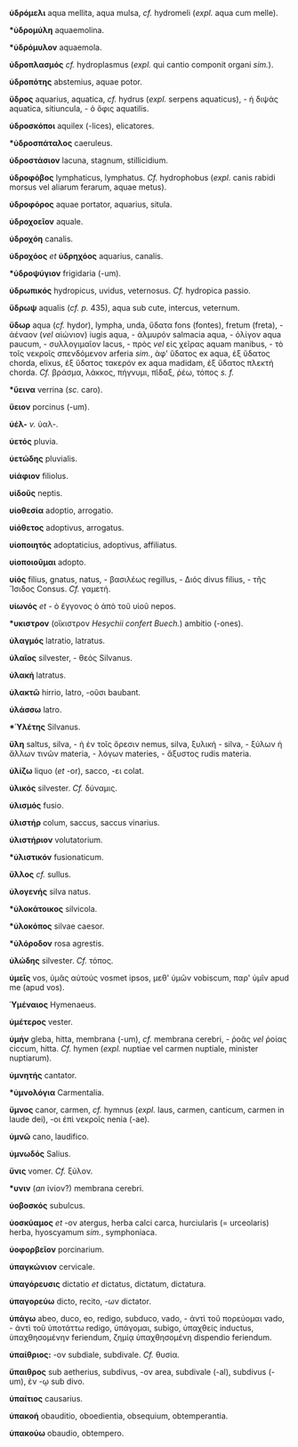 **ὑδρόμελι** aqua mellita, aqua mulsa, *cf.* hydromeli (*expl.* aqua cum
melle).

**\*ὑδρομύλη** aquaemolina.

**\*ὑδρόμυλον** aquaemola.

**ὑδροπλασμός** *cf.* hydroplasmus (*expl.* qui cantio componit organi
*sim.*).

**ὑδροπότης** abstemius, aquae potor.

**ὕδρος** aquarius, aquatica, *cf.* hydrus (*expl.* serpens
aquaticus), - ἡ διψάς aquatica, sitiuncula, - ὁ ὄφις aquatilis.

**ὑδροσκόποι** aquilex (-lices), elicatores.

**\*ὑδροσπάταλος** caeruleus.

**ὑδροστάσιον** lacuna, stagnum, stillicidium.

**ὑδροφόβος** lymphaticus, lymphatus. *Cf.* hydrophobus (*expl.* canis
rabidi morsus vel aliarum ferarum, aquae metus).

**ὑδροφόρος** aquae portator, aquarius, situla.

**ὑδροχοεῖον** aquale.

**ὑδροχόη** canalis.

**ὑδροχόος** *et* **ὑδρηχόος** aquarius, canalis.

**\*ὑδροψύγιον** frigidaria (-um).

**ὑδρωπικός** hydropicus, uvidus, veternosus. *Cf.* hydropica passio.

**ὕδρωψ** aqualis (*cf. p.* 435), aqua sub cute, intercus, veternum.

**ὕδωρ** aqua (*cf.* hydor), lympha, unda, ὕδατα fons (fontes), fretum
(freta), - ἀέναον (*vel* αἰώνιον) iugis aqua, - ἁλμυρόν salmacia aqua, -
ὀλίγον aqua paucum, - συλλογιμαῖον lacus, - πρὸς *vel* εἰς χεῖρας aquam
manibus, - τὸ τοῖς νεκροῖς σπενδόμενον arferia *sim.*, ἀφ' ὕδατος ex
aqua, ἐξ ὕδατος chorda, elixus, ἐξ ὕδατος τακερόν ex aqua madidam, ἐξ
ὕδατος πλεκτή chorda. *Cf.* βράσμα, λάκκος, πήγνυμι, πῖδαξ, ῥέω, τόπος
*s. f.*

**\*ὕεινα** verrina (*sc.* caro).

**ὕειον** porcinus (-um).

**ὑέλ-** *v.* ὑαλ-.

**ὑετός** pluvia.

**ὑετώδης** pluvialis.

**υἱάφιον** filiolus.

**υἱδοῦς** neptis.

**υἱοθεσία** adoptio, arrogatio.

**υἱόθετος** adoptivus, arrogatus.

**υἱοποιητός** adoptaticius, adoptivus, affiliatus.

**υἱοποιοῦμαι** adopto.

**υἱός** filius, gnatus, natus, - βασιλέως regillus, - Διός divus
filius, - τῆς Ἴσιδος Consus. *Cf.* γαμετή.

**υἱωνός** *et* - ὁ ἔγγονος ὁ ἀπὸ τοῦ υἱοῦ nepos.

**\*υκιστρον** (οἴκιστρον *Hesychii confert Buech.*) ambitio (-ones).

**ὑλαγμός** latratio, latratus.

**ὑλαῖος** silvester, - θεός Silvanus.

**ὑλακή** latratus.

**ὑλακτῶ** hirrio, latro, -οῦσι baubant.

**ὑλάσσω** latro.

**\*Ὑλέτης** Silvanus.

**ὕλη** saltus, silva, - ἡ ἐν τοῖς ὄρεσιν nemus, silva, ξυλική -
silva, - ξύλων ἡ ἄλλων τινῶν materia, - λόγων materies, - ἄξυστος rudis
materia.

**ὑλίζω** liquo (*et* -or), sacco, -ει colat.

**ὐλικός** silvester. *Cf.* δύναμις.

**ὑλισμός** fusio.

**ὑλιστήρ** colum, saccus, saccus vinarius.

**ὑλιστήριον** volutatorium.

**\*ὑλιστικόν** fusionaticum.

**ὕλλος** *cf.* sullus.

**ὑλογενής** silva natus.

**\*ὑλοκάτοικος** silvicola.

**\*ὑλοκόπος** silvae caesor.

**\*ὑλόροδον** rosa agrestis.

**ὑλώδης** silvester. *Cf.* τόπος.

**ὑμεῖς** vos, ὑμᾶς αὐτούς vosmet ipsos, μεθ' ὑμῶν vobiscum, παρ' ὑμῖν
apud me (apud vos).

**Ὑμέναιος** Hymenaeus.

**ὑμέτερος** vester.

**ὑμήν** gleba, hitta, membrana (-um), *cf.* membrana cerebri, - ῥοᾶς
*vel* ῥοίας ciccum, hitta. *Cf.* hymen (*expl.* nuptiae vel carmen
nuptiale, minister nuptiarum).

**ὑμνητής** cantator.

**\*ὑμνολόγια** Carmentalia.

**ὕμνος** canor, carmen, *cf.* hymnus (*expl.* laus, carmen, canticum,
carmen in laude dei), -οι ἐπὶ νεκροῖς nenia (-ae).

**ὑμνῶ** cano, laudifico.

**ὑμνωδός** Salius.

**ὕνις** vomer. *Cf.* ξύλον.

**\*υνιν** (*an* ἰνίον?) membrana cerebri.

**ὑοβοσκός** subulcus.

**ὑοσκύαμος** *et* -ον atergus, herba calci carca, hurciularis (=
urceolaris) herba, hyoscyamum *sim.*, symphoniaca.

**ὑοφορβεῖον** porcinarium.

**ὑπαγκώνιον** cervicale.

**ὑπαγόρευσις** dictatio *et* dictatus, dictatum, dictatura.

**ὑπαγορεύω** dicto, recito, -ων dictator.

**ὑπάγω** abeo, duco, eo, redigo, subduco, vado, - ἀντὶ τοῦ πορεύομαι
vado, - ἀντὶ τοῦ ὑποτάττω redigo, ὑπάγομαι, subigo, ὑπαχθείς inductus,
ὑπαχθησομένην feriendum, ζημίᾳ ὑπαχθησομένη dispendio feriendum.

**ὑπαίθριος:** -ον subdiale, subdivale. *Cf.* θυσία.

**ὕπαιθρος** sub aetherius, subdivus, -ον area, subdivale (-al),
subdivus (-um), ἐν -ῳ sub divo.

**ὑπαίτιος** causarius.

**ὑπακοή** obauditio, oboedientia, obsequium, obtemperantia.

**ὑπακούω** obaudio, obtempero.
